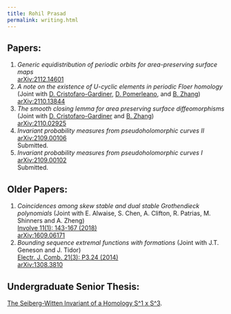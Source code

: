 ```yaml
---
title: Rohil Prasad
permalink: writing.html
---
```


<!-- Global site tag (gtag.js) - Google Analytics -->
<script async src="https://www.googletagmanager.com/gtag/js?id=G-BY606CKRSC"></script>
<script>
  window.dataLayer = window.dataLayer || [];
  function gtag(){dataLayer.push(arguments);}
  gtag('js', new Date());

  gtag('config', 'G-BY606CKRSC');
</script>

## Papers:
1. _Generic equidistribution of periodic orbits for area-preserving surface maps_<br>[arXiv:2112.14601](https://arxiv.org/abs/2112.14601)
2. _A note on the existence of U-cyclic elements in periodic Floer homology_ (Joint with [D. Cristofaro-Gardiner](https://dancg.sites.ucsc.edu/), [D. Pomerleano](https://danielpomerleano.com), and [B. Zhang](https://web.math.princeton.edu/~bz/))<br>[arXiv:2110.13844](https://arxiv.org/abs/2110.13844)
3. _The smooth closing lemma for area preserving surface diffeomorphisms_ (Joint with [D. Cristofaro-Gardiner](https://dancg.sites.ucsc.edu/) and [B. Zhang](https://web.math.princeton.edu/~bz/))<br>[arXiv:2110.02925](https://arxiv.org/abs/2110.02925)
4. _Invariant probability measures from pseudoholomorphic curves II_<br>[arXiv:2109.00106](https://arxiv.org/abs/2109.00106)<br>Submitted.
5. _Invariant probability measures from pseudoholomorphic curves I_<br>[arXiv:2109.00102](https://arxiv.org/abs/2109.00102)<br>Submitted.

## Older Papers:
1. _Coincidences among skew stable and dual stable Grothendieck polynomials_ (Joint with E. Alwaise, S. Chen, A. Clifton, R. Patrias, M. Shinners and A. Zheng)<br>[Involve 11(1): 143-167 (2018)](https://projecteuclid.org/journals/involve-a-journal-of-mathematics/volume-11/issue-1/Coincidences-among-skew-stable-and-dual-stable-Grothendieck-polynomials/10.2140/involve.2018.11.143.short)<br>[arXiv:1609.06171](https://arxiv.org/abs/1609.06171)
2. _Bounding sequence extremal functions with formations_ (Joint with J.T. Geneson and J. Tidor)<br>[Electr. J. Comb. 21(3): P3.24 (2014)](https://www.combinatorics.org/ojs/index.php/eljc/article/view/v21i3p24)<br>[arXiv:1308.3810](https://arxiv.org/abs/1308.3810)

## Undergraduate Senior Thesis:

[The Seiberg-Witten Invariant of a Homology S^1 x S^3](https://r0hilp.github.io/assets/docs/harvard_thesis.pdf). 
